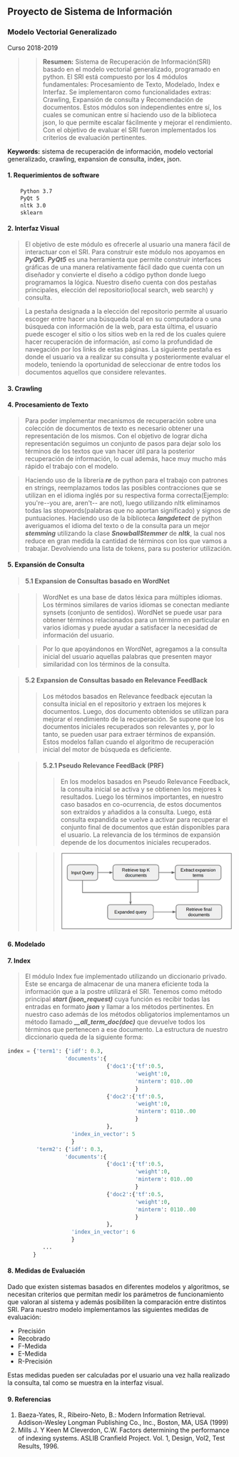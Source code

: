 ## Proyecto de Sistema de Información
### Modelo Vectorial Generalizado
Curso 2018-2019

>>**Resumen:** Sistema de Recuperación de Información(SRI) basado en el modelo vectorial generalizado, programado en python. El SRI está compuesto por los 4 módulos fundamentales: Procesamiento de Texto, Modelado, Index e Interfaz. Se implementaron como funcionalidades extras: Crawling, Expansión de consulta y Recomendación de documentos. Estos módulos son independientes entre sí, los cuales se comunican entre sí haciendo uso de la biblioteca json, lo que permite escalar fácilmente y mejorar el rendimiento. Con el objetivo de evaluar el SRI fueron implementados los criterios de evaluación pertinentes.

**Keywords:** sistema de recuperación de información, modelo vectorial generalizado, crawling, expansion de consulta, index, json.

#### 1. Requerimientos de software
        Python 3.7 
        PyQt 5
        nltk 3.0
        sklearn

#### 2. Interfaz Visual
> El objetivo de este módulo es ofrecerle al usuario una manera fácil de interactuar con el SRI. Para construir este módulo nos apoyamos en ***PyQt5***. ***PyQt5*** es una herramienta que permite construir interfaces gráficas de una manera relativamente fácil dado que cuenta con un diseñador y convierte el diseño a código python donde luego programamos la lógica. Nuestro diseño cuenta con dos pestañas principales, elección del repositorio(local search, web search) y consulta. 

> La pestaña designada a la elección del repositorio permite al usuario escoger entre hacer una búsqueda local en su computadora o una búsqueda con información de la web, para esta última, el usuario puede escoger el sitio o los sitios web en la red de los cuales quiere hacer recuperación de información, así como la profundidad de navegación por los links de estas páginas. La siguiente pestaña es donde el usuario va a realizar su consulta y posteriormente evaluar el modelo, teniendo la oportunidad de seleccionar de entre todos los documentos aquellos que considere relevantes.
>
#### 3. Crawling

#### 4. Procesamiento de Texto
>Para poder implementar mecanismos de recuperación sobre una colección de documentos de texto es necesario obtener una representación de los mismos. Con el objetivo de lograr dicha representación seguimos un conjunto de pasos para dejar solo los términos de los textos que van hacer útil para la posterior recuperación de información, lo cual además, hace muy mucho más rápido el trabajo con el modelo. 

>Haciendo uso de la librería ***re*** de python para el trabajo con patrones en strings, reemplazamos todos las posibles contracciones que se utilizan en el idioma inglés por su respectiva forma correcta(Ejemplo: you're--you are, aren't-- are not), luego utilizando nltk eliminamos todas las stopwords(palabras que no aportan significado) y signos de puntuaciones. Haciendo uso de la biblioteca ***langdetect*** de python averiguamos el idioma del texto o de la consulta para un mejor ***stemming*** utilizando la clase ***SnowballStemmer*** de ***nltk***, la cual nos reduce en gran medida la cantidad de términos con los que vamos a trabajar. Devolviendo una lista de tokens, para su posterior utilización.

#### 5. Expansión de Consulta
>#### 5.1 Expansion de Consultas basado en WordNet

>> WordNet es una base de datos léxica para múltiples idiomas. Los términos similares de varios idiomas se conectan mediante synsets (conjunto de sentidos). WordNet se puede usar para obtener términos relacionados para un término en particular en varios idiomas y puede ayudar a satisfacer la necesidad de información del usuario.

>>Por lo que apoyándonos en WordNet, agregamos a la consulta inicial del usuario aquellas palabras que presenten mayor similaridad con los términos de la consulta.

>#### 5.2 Expansion de Consultas basado en Relevance FeedBack 
>>Los métodos basados ​​en Relevance feedback ejecutan la consulta inicial en el repositorio y extraen los mejores k documentos. Luego, dos documento obtenidos se utilizan para mejorar el rendimiento de la recuperación. Se supone que los documentos iniciales recuperados son relevantes y, por lo tanto, se pueden usar para extraer términos de expansión. Estos modelos fallan cuando el algoritmo de recuperación inicial del motor de búsqueda es deficiente.

>>#### 5.2.1 Pseudo Relevance FeedBack (PRF)
>>> En los modelos basados ​​en Pseudo Relevance Feedback, la consulta inicial se activa y se obtienen los mejores k resultados. Luego los términos importantes, en nuestro caso basados ​​en co-ocurrencia, de estos documentos son extraídos y añadidos a la consulta. Luego, está consulta expandida se vuelve a activar para recuperar el conjunto final de documentos que están disponibles para el usuario. La relevancia de los términos de expansión depende de los documentos iniciales recuperados.

>>>![Pseudo Relevance schema](modelo_FB.png)

#### 6. Modelado

#### 7. Index
>El módulo Index fue implementado utilizando un diccionario privado. Este se encarga de almacenar de una manera eficiente toda la información que a la postre utilizará el SRI. Tenemos como método principal ***start (json_request)*** cuya función es recibir todas las entradas en formato ***json*** y llamar a los métodos pertinentes. En nuestro caso además de los métodos obligatorios implementamos un método llamado ***__all_term_doc(doc)*** que devuelve todos los términos que pertenecen a ese documento. La estructura de nuestro diccionario queda de la siguiente forma:
```python
index = {'term1': {'idf': 0.3,
                  'documents':{
                               {'doc1':{'tf':0.5,
                                        'weight':0,
                                        'minterm': 010..00
                                        }
                               {'doc2':{'tf':0.5,
                                        'weight':0,
                                        'minterm': 0110..00
                                        }
                               },
                    'index_in_vector': 5
                    }
         'term2': {'idf': 0.3,
                  'documents':{
                               {'doc1':{'tf':0.5,
                                        'weight':0,
                                        'minterm': 010..00
                                        }
                               {'doc2':{'tf':0.5,
                                        'weight':0,
                                        'minterm': 0110..00
                                        }
                               },
                    'index_in_vector': 6
                    }
           ...         
        }

```


#### 8. Medidas de Evaluación
Dado que existen sistemas basados en diferentes modelos y algoritmos, se necesitan criterios que permitan medir los parámetros de funcionamiento que valoran al sistema y además posibiliten la comparación entre distintos SRI. Para nuestro modelo implementamos las siguientes medidas de evaluación:
- Precisión
- Recobrado
- F-Medida
- E-Medida
- R-Precisión

Estas medidas pueden ser calculadas por el usuario una vez halla realizado la consulta, tal como se muestra en la interfaz visual.

#### 9. Referencias
1. Baeza-Yates, R., Ribeiro-Neto, B.: Modern Information Retrieval. Addison-Wesley Longman Publishing Co., Inc., Boston, MA, USA (1999)
2. Mills J. Y Keen M Cleverdon, C.W. Factors determining the performance of indexing systems. ASLIB Cranﬁeld Project. Vol. 1, Design, Vol2, Test Results, 1996. 
